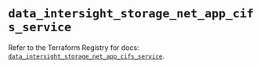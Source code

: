# `data_intersight_storage_net_app_cifs_service`

Refer to the Terraform Registry for docs: [`data_intersight_storage_net_app_cifs_service`](https://registry.terraform.io/providers/ciscodevnet/intersight/1.0.71/docs/data-sources/storage_net_app_cifs_service).
